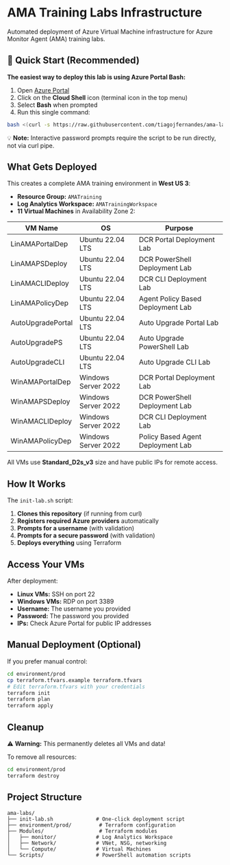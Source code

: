 # AMA Training Labs Infrastructure

Automated deployment of Azure Virtual Machine infrastructure for Azure Monitor Agent (AMA) training labs.

## 🚀 Quick Start (Recommended)

**The easiest way to deploy this lab is using Azure Portal Bash:**

1. Open [Azure Portal](https://portal.azure.com)
2. Click on the **Cloud Shell** icon (terminal icon in the top menu)
3. Select **Bash** when prompted
4. Run this single command:

```bash
bash <(curl -s https://raw.githubusercontent.com/tiagojfernandes/ama-labs/refs/heads/main/init-lab.sh)
```

💡 **Note:** Interactive password prompts require the script to be run directly, not via curl pipe.

## What Gets Deployed

This creates a complete AMA training environment in **West US 3**:

- **Resource Group:** `AMATraining`
- **Log Analytics Workspace:** `AMATrainingWorkspace`
- **11 Virtual Machines** in Availability Zone 2:

| VM Name | OS | Purpose |
|---------|----|----|
| LinAMAPortalDep | Ubuntu 22.04 LTS | DCR Portal Deployment Lab |
| LinAMAPSDeploy | Ubuntu 22.04 LTS | DCR PowerShell Deployment Lab |
| LinAMACLIDeploy | Ubuntu 22.04 LTS | DCR CLI Deployment Lab |
| LinAMAPolicyDep | Ubuntu 22.04 LTS | Agent Policy Based Deployment Lab |
| AutoUpgradePortal | Ubuntu 22.04 LTS | Auto Upgrade Portal Lab |
| AutoUpgradePS | Ubuntu 22.04 LTS | Auto Upgrade PowerShell Lab |
| AutoUpgradeCLI | Ubuntu 22.04 LTS | Auto Upgrade CLI Lab |
| WinAMAPortalDep | Windows Server 2022 | DCR Portal Deployment Lab |
| WinAMAPSDeploy | Windows Server 2022 | DCR PowerShell Deployment Lab |
| WinAMACLIDeploy | Windows Server 2022 | DCR CLI Deployment Lab |
| WinAMAPolicyDep | Windows Server 2022 | Policy Based Agent Deployment Lab |

All VMs use **Standard_D2s_v3** size and have public IPs for remote access.

## How It Works

The `init-lab.sh` script:
1. **Clones this repository** (if running from curl)
2. **Registers required Azure providers** automatically
3. **Prompts for a username** (with validation)
4. **Prompts for a secure password** (with validation)
5. **Deploys everything** using Terraform

## Access Your VMs

After deployment:
- **Linux VMs:** SSH on port 22
- **Windows VMs:** RDP on port 3389
- **Username:** The username you provided
- **Password:** The password you provided
- **IPs:** Check Azure Portal for public IP addresses

## Manual Deployment (Optional)

If you prefer manual control:

```bash
cd environment/prod
cp terraform.tfvars.example terraform.tfvars
# Edit terraform.tfvars with your credentials
terraform init
terraform plan
terraform apply
```

## Cleanup

⚠️ **Warning:** This permanently deletes all VMs and data!

To remove all resources:

```bash
cd environment/prod
terraform destroy
```


## Project Structure

```
ama-labs/
├── init-lab.sh              # One-click deployment script
├── environment/prod/         # Terraform configuration
├── Modules/                  # Terraform modules
│   ├── monitor/             # Log Analytics Workspace
│   ├── Network/             # VNet, NSG, networking
│   └── Compute/             # Virtual Machines
└── Scripts/                 # PowerShell automation scripts
```
